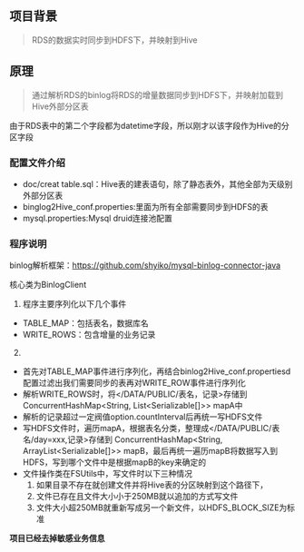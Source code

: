 ## 项目背景
>RDS的数据实时同步到HDFS下，并映射到Hive

## 原理
>通过解析RDS的binlog将RDS的增量数据同步到HDFS下，并映射加载到Hive外部分区表

由于RDS表中的第二个字段都为datetime字段，所以刚才以该字段作为Hive的分区字段

### 配置文件介绍
* doc/creat table.sql：Hive表的建表语句，除了静态表外，其他全部为天级别外部分区表
* binglog2Hive_conf.properties:里面为所有全部需要同步到HDFS的表
* mysql.properties:Mysql druid连接池配置

### 程序说明
binlog解析框架：https://github.com/shyiko/mysql-binlog-connector-java

核心类为BinlogClient
1. 程序主要序列化以下几个事件
* TABLE_MAP：包括表名，数据库名
* WRITE_ROWS：包含增量的业务记录

2. 
* 首先对TABLE_MAP事件进行序列化，再结合binlog2Hive_conf.propertiesd配置过滤出我们需要同步的表再对WRITE_ROW事件进行序列化
* 解析WRITE_ROWS时，将</DATA/PUBLIC/表名，记录>存储到ConcurrentHashMap<String, List<Serializable[]>> mapA中
* 解析的记录超过一定阀值option.countInterval后再统一写HDFS文件
* 写HDFS文件时，遍历mapA，根据表名分类，整理成</DATA/PUBLIC/表名/day=xxx,记录>存储到
ConcurrentHashMap<String, ArrayList<Serializable[]>> mapB，最后再统一遍历mapB将数据写入到HDFS，写到哪个文件中是根据mapB的key来确定的
* 文件操作类在FSUtils中，写文件时以下三种情况
  1. 如果目录不存在就创建文件并将Hive表的分区映射到这个路径下，
  2. 文件已存在且文件大小小于250MB就以追加的方式写文件
  3. 文件大小超250MB就重新写成另一个新文件，以HDFS_BLOCK_SIZE为标准

**项目已经去掉敏感业务信息**




